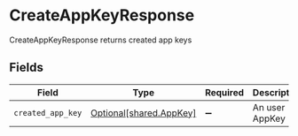 # CreateAppKeyResponse

CreateAppKeyResponse returns created app keys


## Fields

| Field                                                        | Type                                                         | Required                                                     | Description                                                  |
| ------------------------------------------------------------ | ------------------------------------------------------------ | ------------------------------------------------------------ | ------------------------------------------------------------ |
| `created_app_key`                                            | [Optional[shared.AppKey]](undefined/models/shared/appkey.md) | :heavy_minus_sign:                                           | An user AppKey                                               |